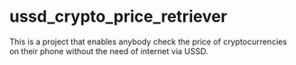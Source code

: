 # ussd_crypto_price_retriever

This is a project that enables anybody check the price of cryptocurrencies on their phone without the need of internet via USSD.
